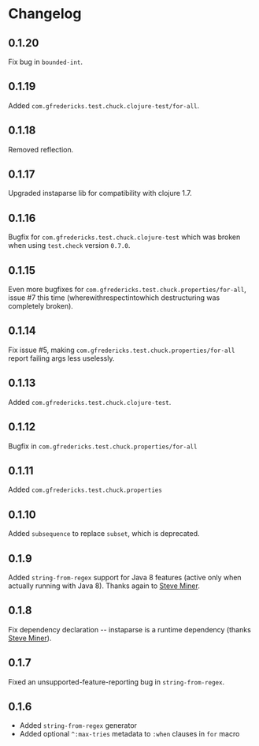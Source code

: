 # Changelog

## 0.1.20

Fix bug in `bounded-int`.

## 0.1.19

Added `com.gfredericks.test.chuck.clojure-test/for-all`.

## 0.1.18

Removed reflection.

## 0.1.17

Upgraded instaparse lib for compatibility with clojure 1.7.

## 0.1.16

Bugfix for `com.gfredericks.test.chuck.clojure-test` which was broken
when using `test.check` version `0.7.0`.

## 0.1.15

Even more bugfixes for
`com.gfredericks.test.chuck.properties/for-all`, issue #7 this time
(wherewithrespectintowhich destructuring was completely broken).

## 0.1.14

Fix issue #5, making `com.gfredericks.test.chuck.properties/for-all`
report failing args less uselessly.

## 0.1.13

Added `com.gfredericks.test.chuck.clojure-test`.

## 0.1.12

Bugfix in `com.gfredericks.test.chuck.properties/for-all`

## 0.1.11

Added `com.gfredericks.test.chuck.properties`

## 0.1.10

Added `subsequence` to replace `subset`, which is deprecated.

## 0.1.9

Added `string-from-regex` support for Java 8 features (active only
when actually running with Java 8). Thanks again to
[Steve Miner](https://github.com/miner).

## 0.1.8

Fix dependency declaration -- instaparse is a runtime dependency
(thanks [Steve Miner](https://github.com/miner)).

## 0.1.7

Fixed an unsupported-feature-reporting bug in `string-from-regex`.

## 0.1.6

- Added `string-from-regex` generator
- Added optional `^:max-tries` metadata to `:when` clauses in `for` macro
